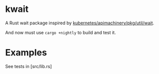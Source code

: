 # kwait

A Rust wait package inspired by [kubernetes/apimachinery/pkg/util/wait](https://github.com/kubernetes/apimachinery/blob/15d95c0b2af3f4fcf46dce24105e5fbb9379af5a/pkg/util/wait/wait.go).

And now must use `cargo +nightly` to build and test it.

# Examples

See tests in [src/lib.rs]
